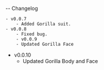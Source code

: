   -- Changelog

	- v0.0.7
		- Added Gorilla suit.
	- v0.0.8
		- Fixed bug.
        - v0.0.9
		- Updated Gorilla Face
   - v0.0.10
		- Updated Gorilla Body and Face
				